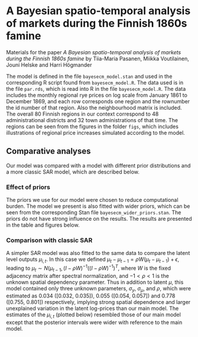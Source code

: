 # A Bayesian spatio-temporal analysis of markets during the Finnish 1860s famine

Materials for the paper *A Bayesian spatio-temporal analysis of markets during the Finnish 1860s famine* by Tiia-Maria Pasanen, Miikka Voutilainen, Jouni Helske and Harri Högmander

The model is defined in the file `bayesecm_model.stan` and used in the corresponding R script found from `bayesecm_model.R`. The data used is in the file `par.rds`, which is read into R in the file `bayesecm_model.R`. The data includes the monthly regional rye prices on log scale from January 1861 to December 1869, and each row corresponds one region and the rownumber the id number of that region. Also the neighbourhood matrix is included. The overall 80 Finnish regions in our context correspond to 48 administrational districts and 32 town administrations of that time. The regions can be seen from the figures in the folder `figs`, which includes illustrations of regional price increases simulated according to the model.

## Comparative analyses

Our model was compared with a model with different prior distributions and a more classic SAR model, which are described below.

### Effect of priors

The priors we use for our model were chosen to reduce computational burden. The model we present is also fitted with wider priors, which can be seen from the corresponding Stan file `bayesecm_wider_priors.stan`. The priors do not have strong influence on the results. The results are presented in the table and figures below.

### Comparison with classic SAR

A simpler SAR model was also fitted to the same data to compare the latent level outputs $`\mu_{i,t}`$. In this case we defined $`\mu_t - \mu_{t-1} = \rho W (\mu_t - \mu_{t-1}) + \epsilon`$, leading to $`\mu_t \sim N(\mu_{t-1},(I -\rho W)^{-1}((I -\rho W)^{-1})^T`$, where $`W`$ is the fixed adjacency matrix after spectral normalization, and $`-1 < \rho < 1`$ is the unknown spatial dependency parameter. Thus in addition to latent $\mu$, this model contained only three unknown parameters, $`\sigma_y`$, $`\sigma_{\mu}`$, and $`\rho`$, which were estimated as 0.034 ([0.032, 0.035]), 0.055 ([0.054, 0.057]) and 0.778 ([0.755, 0.801]) respectively, implying strong spatial dependence and larger unexplained variation in the latent log-prices than our main model. The estimates of the $`\mu_{i,t}`$ (plotted below) resembled those of our main model except that the posterior intervals were wider with reference to the main model.
